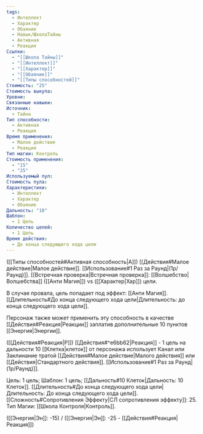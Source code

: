 ```yaml
---
tags:
  - Интеллект
  - Характер
  - Обаяние
  - Навык/ШколаТайны
  - Активная
  - Реакция
Ссылки:
  - "[[Школа Тайны]]"
  - "[[Интеллект]]"
  - "[[Характер]]"
  - "[[Обаяние]]"
  - "[[Типы способностей]]"
Стоимость: "25"
Стоимость выкупа: 
Уровни: 
Связанные навыки: 
Источник:
  - Тайна
Тип способности:
  - Активная
  - Реакция
Время применения:
  - Малое действие
  - Реакция
Тип магии: Контроль
Стоимость применения:
  - "15"
  - "25"
Используемый пул: 
Стоимость пула: 
Характеристики:
  - Интеллект
  - Характер
  - Обаяние
Дальность: "10"
Шаблон:
  - 1 Цель
Количество целей:
  - 1 Цель
Время действия:
  - До конца следующего хода цели
---
```

([[Типы способностей#Активная способность|А]]) [[Действия#Малое действие|Малое действие]]. [[Использование#1 Раз за Раунд|(1р/Раунд)]]. [[Встречная проверка|Встречная проверка]]: [[Волшебство|Волшебства]] ([[Анти Магия]]) vs ([[Характер|Хар]]) цели. 

В случае провала, цель попадает под эффект: [[Анти Магия]]. [[Длительность#До конца следующего хода цели|Длительность: до конца следующего хода цели]].

Персонаж также может применить эту способность в качестве [[Действия#Реакция|Реакции]] заплатив дополнительные 10 пунктов [[Энергия|Энергии]].

([[Действия#Реакция|Р]]) [[Действия#^e6bb62|Реакция]] - 1 цель на дальности 10 [[Клетка|клеток]] от персонажа использует Канал или Заклинание тратой [[Действия#Малое действие|Малого действия]] или [[Действия|Стандартного действия]]. [[Использование#1 Раз за Раунд|(1р/Раунд)]]. 

Цель: 1 цель; Шаблон: 1 цель; [[Дальность#10 Клеток|Дальность: 10 Клеток]]. [[Длительность#До конца следующего хода цели|Длительность: До конца следующего хода цели]]. 
[[Сложность#Cопротивления Эффекту|СЛ сопротивления эффекту]]: 25. 
Тип Магии: [[Школа Контроля|Контроль]]. 

([[Энергия|Эн]]: -15) / ([[Энергия|Эн]]: -25 - [[Действия#Реакция|Реакция]])